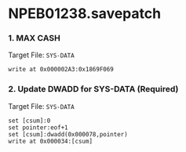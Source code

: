 # NPEB01238.savepatch

### 1. MAX CASH

Target File: `SYS-DATA`

```
write at 0x000002A3:0x1869F069
```

### 2. Update DWADD for SYS-DATA (Required)

Target File: `SYS-DATA`

```
set [csum]:0
set pointer:eof+1
set [csum]:dwadd(0x000078,pointer)
write at 0x000034:[csum]
```

